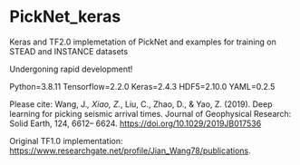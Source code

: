 # PickNet_keras
Keras and TF2.0 implemetation of PickNet and examples for training on STEAD and INSTANCE datasets

Undergoning rapid development!

Python=3.8.11
Tensorflow=2.2.0
Keras=2.4.3
HDF5=2.10.0
YAML=0.2.5

Please cite: Wang, J.*, Xiao, Z.*, Liu, C., Zhao, D., & Yao, Z. (2019). Deep learning for picking seismic arrival times. Journal of Geophysical Research: Solid Earth, 124, 6612– 6624. https://doi.org/10.1029/2019JB017536

Original TF1.0 implementation: https://www.researchgate.net/profile/Jian_Wang78/publications.
